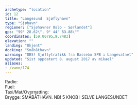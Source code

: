 ```yaml
---
archetype: "location"
id: 12
title: "Langesund  Sjøflyhavn"
type: "Sjøhavn"
regioner: ["Sjøhavner Oslo - Sørlandet"]
gps: "59° 28.62\", 9° 44' 53.88\""
coordinates: [59.00795,9.7483]
elevation: ""
landing: "Ukjent"
docking: "Småbåthavn"
warning: "OBS! Sjøflytrafikk fra Bassebo SPB i Langevatnet"
updated: "Sist oppdatert 8. august 2017 av mikael"
aliases:
- /vann/174
---
```


Radio:\
Fuel:\
Taxi/Mat/Overnatting:\
Brygge: SMÅBÅTHAVN. NB! 5 KNOB I SELVE LANGESUNDET
